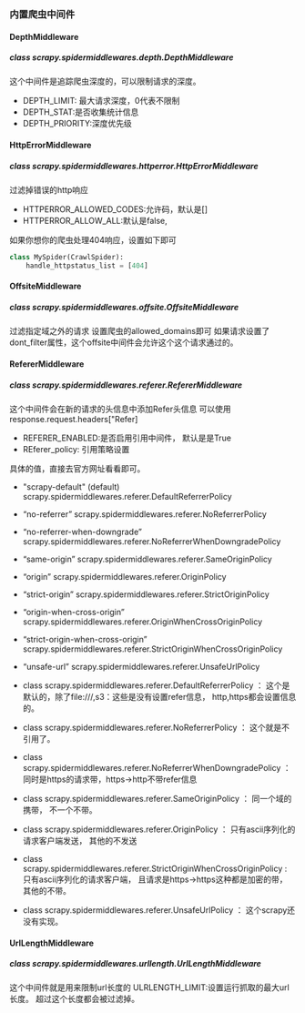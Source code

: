 ### 内置爬虫中间件

#### DepthMiddleware
##### class scrapy.spidermiddlewares.depth.DepthMiddleware
这个中间件是追踪爬虫深度的，可以限制请求的深度。
* DEPTH_LIMIT: 最大请求深度，0代表不限制
* DEPTH_STAT:是否收集统计信息
* DEPTH_PRIORITY:深度优先级

#### HttpErrorMiddleware
##### class scrapy.spidermiddlewares.httperror.HttpErrorMiddleware
过滤掉错误的http响应
* HTTPERROR_ALLOWED_CODES:允许码，默认是[]
* HTTPERROR_ALLOW_ALL:默认是false,

如果你想你的爬虫处理404响应，设置如下即可
```python
class MySpider(CrawlSpider):
    handle_httpstatus_list = [404]
```
#### OffsiteMiddleware
##### class scrapy.spidermiddlewares.offsite.OffsiteMiddleware
过滤指定域之外的请求
设置爬虫的allowed_domains即可
如果请求设置了dont_filter属性，这个offsite中间件会允许这个这个请求通过的。 

#### RefererMiddleware
##### class scrapy.spidermiddlewares.referer.RefererMiddleware

这个中间件会在新的请求的头信息中添加Refer头信息
可以使用response.request.headers["Refer]
* REFERER_ENABLED:是否启用引用中间件， 默认是是True
* REferer_policy: 引用策略设置


具体的值，直接去官方网址看看即可。

* "scrapy-default" (default)	    scrapy.spidermiddlewares.referer.DefaultReferrerPolicy
*  “no-referrer”	                scrapy.spidermiddlewares.referer.NoReferrerPolicy
* “no-referrer-when-downgrade”	    scrapy.spidermiddlewares.referer.NoReferrerWhenDowngradePolicy
* “same-origin”	                    scrapy.spidermiddlewares.referer.SameOriginPolicy
* “origin”	                        scrapy.spidermiddlewares.referer.OriginPolicy
* “strict-origin”	                scrapy.spidermiddlewares.referer.StrictOriginPolicy
* “origin-when-cross-origin”	    scrapy.spidermiddlewares.referer.OriginWhenCrossOriginPolicy
* “strict-origin-when-cross-origin”	scrapy.spidermiddlewares.referer.StrictOriginWhenCrossOriginPolicy
* “unsafe-url”	                    scrapy.spidermiddlewares.referer.UnsafeUrlPolicy

* class scrapy.spidermiddlewares.referer.DefaultReferrerPolicy ：  这个是默认的，除了file:///,s3：这些是没有设置refer信息， http,https都会设置信息的。
* class scrapy.spidermiddlewares.referer.NoReferrerPolicy ： 这个就是不引用了。
* class scrapy.spidermiddlewares.referer.NoReferrerWhenDowngradePolicy ：  同时是https的请求带，https->http不带refer信息
* class scrapy.spidermiddlewares.referer.SameOriginPolicy  ： 同一个域的携带， 不一个不带。
* class scrapy.spidermiddlewares.referer.OriginPolicy ： 只有ascii序列化的请求客户端发送， 其他的不发送
* class scrapy.spidermiddlewares.referer.StrictOriginWhenCrossOriginPolicy  : 只有ascii序列化的请求客户端， 且请求是https->https这种都是加密的带， 其他的不带。
* class scrapy.spidermiddlewares.referer.UnsafeUrlPolicy ： 这个scrapy还没有实现。 

#### UrlLengthMiddleware
##### class scrapy.spidermiddlewares.urllength.UrlLengthMiddleware
这个中间件就是用来限制url长度的
ULRLENGTH_LIMIT:设置运行抓取的最大url长度。 超过这个长度都会被过滤掉。 

